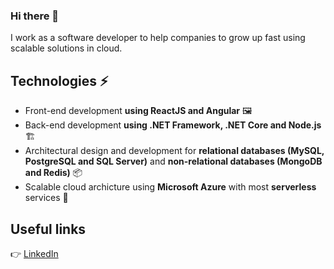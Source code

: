 ### Hi there 👋

I work as a software developer to help companies to grow up fast using scalable solutions in cloud.

## Technologies ⚡
- Front-end development **using ReactJS and Angular** 🖼
- Back-end development **using .NET Framework, .NET Core and Node.js** 🏗
- Architectural design and development for **relational databases (MySQL, PostgreSQL and SQL Server)** and **non-relational databases (MongoDB and Redis)** 📦
- Scalable cloud archicture using **Microsoft Azure** with most **serverless** services 🚀

## Useful links
👉 [LinkedIn](https://www.linkedin.com/in/darnley-costa)
